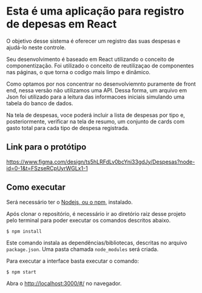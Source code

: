 # Esta é uma aplicação para registro de depesas em React

O objetivo desse sistema é oferecer um registro das suas despesas e ajudá-lo neste controle.

Seu desenvolvimento é baseado em React utilizando o conceito de componentização. Foi utilizado o conceito de reutilizaçao de componentes nas páginas, o que torna o codigo mais limpo e dinâmico.

Como optamos por nos concentrar no desenvolviemnto puramente de front end, nessa versão não utilizamos uma API. Dessa forma, um arquivo em Json foi utilizado para a leitura das informacoes iniciais simulando uma tabela do banco de dados. 

Na tela de despesas, voce poderá incluir a lista de despesas por tipo e, posteriormente, verificar na tela de resumo, um conjunto de cards com gasto total para cada tipo de despesa registrada.

## Link para o protótipo 
https://www.figma.com/design/ts5hLRFdLv0bcYni33gdJy/Despesas?node-id=0-1&t=FSzseRCpUyrWGLx1-1

## Como executar

Será necessário ter o [Nodejs, ou o npm,](https://nodejs.org/en/download/) instalado. 

Após clonar o repositório, é necessário ir ao diretório raiz desse projeto pelo terminal para poder executar os comandos descritos abaixo.

```
$ npm install
```

Este comando instala as dependências/bibliotecas, descritas no arquivo `package.json`. Uma pasta chamada `node_modules` será criada.

Para executar a interface basta executar o comando: 

```
$ npm start
```

Abra o [http://localhost:3000/#/](http://localhost:3000/#/) no navegador.

